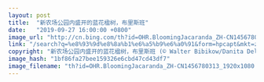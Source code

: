 ```yaml
---
layout: post
title:  "新农场公园内盛开的蓝花楹树，布里斯班"
date:   "2019-09-27 16:00:00 +0800"
image_url: "http://cn.bing.com/th?id=OHR.BloomingJacaranda_ZH-CN1456780313_1920x1080.jpg&rf=LaDigue_1920x1080.jpg&pid=hp"
link: "/search?q=%e8%93%9d%e8%8a%b1%e6%a5%b9%e6%a0%91&form=hpcapt&mkt=zh-cn"
copyright: "新农场公园内盛开的蓝花楹树，布里斯班 (© Walter Bibikow/Danita Delimont)"
image_hash: "1bf86fa27bee159326e6cbd47cd43df7"
image_filename: "th?id=OHR.BloomingJacaranda_ZH-CN1456780313_1920x1080.jpg&rf=LaDigue_1920x1080.jpg&pid=hp"
---
```

